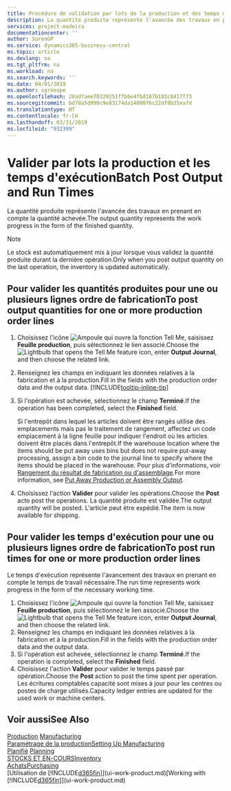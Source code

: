 ```yaml
---
title: Procédure de validation par lots de la production et des temps d'exécution | Microsoft Docs
description: La quantité produite représente l'avancée des travaux en prenant en compte la quantité achevée.
services: project-madeira
documentationcenter: ''
author: SorenGP
ms.service: dynamics365-business-central
ms.topic: article
ms.devlang: na
ms.tgt_pltfrm: na
ms.workload: na
ms.search.keywords: ''
ms.date: 04/01/2019
ms.author: sgroespe
ms.openlocfilehash: 28ad7aee70329251ffb6e4fbd187b183c8417f73
ms.sourcegitcommit: bd78a5d990c9e83174da1409076c22df8b35eafd
ms.translationtype: HT
ms.contentlocale: fr-CH
ms.lasthandoff: 03/31/2019
ms.locfileid: "932399"
---
```

# <a name="batch-post-output-and-run-times"></a><span data-ttu-id="eebd3-103">Valider par lots la production et les temps d'exécution</span><span class="sxs-lookup"><span data-stu-id="eebd3-103">Batch Post Output and Run Times</span></span>
<span data-ttu-id="eebd3-104">La quantité produite représente l'avancée des travaux en prenant en compte la quantité achevée.</span><span class="sxs-lookup"><span data-stu-id="eebd3-104">The output quantity represents the work progress in the form of the finished quantity.</span></span>  

> [!NOTE]
> <span data-ttu-id="eebd3-105">Le stock est automatiquement mis à jour lorsque vous validez la quantité produite durant la dernière opération.</span><span class="sxs-lookup"><span data-stu-id="eebd3-105">Only when you post output quantity on the last operation, the inventory is updated automatically.</span></span>  

## <a name="to-post-output-quantities-for-one-or-more-production-order-lines"></a><span data-ttu-id="eebd3-106">Pour valider les quantités produites pour une ou plusieurs lignes ordre de fabrication</span><span class="sxs-lookup"><span data-stu-id="eebd3-106">To post output quantities for one or more production order lines</span></span>
1. <span data-ttu-id="eebd3-107">Choisissez l'icône ![Ampoule qui ouvre la fonction Tell Me](media/ui-search/search_small.png "Dites-moi ce que vous voulez faire"), saisissez **Feuille production**, puis sélectionnez le lien associé.</span><span class="sxs-lookup"><span data-stu-id="eebd3-107">Choose the ![Lightbulb that opens the Tell Me feature](media/ui-search/search_small.png "Tell me what you want to do") icon, enter **Output Journal**, and then choose the related link.</span></span>  
2. <span data-ttu-id="eebd3-108">Renseignez les champs en indiquant les données relatives à la fabrication et à la production.</span><span class="sxs-lookup"><span data-stu-id="eebd3-108">Fill in the fields with the production order data and the output data.</span></span> [!INCLUDE[tooltip-inline-tip](includes/tooltip-inline-tip_md.md)]
3. <span data-ttu-id="eebd3-109">Si l'opération est achevée, sélectionnez le champ **Terminé**.</span><span class="sxs-lookup"><span data-stu-id="eebd3-109">If the operation has been completed, select the **Finished** field.</span></span>  

    <span data-ttu-id="eebd3-110">Si l'entrepôt dans lequel les articles doivent être rangés utilise des emplacements mais pas le traitement de rangement, affectez un code emplacement à la ligne feuille pour indiquer l'endroit où les articles doivent être placés dans l'entrepôt.</span><span class="sxs-lookup"><span data-stu-id="eebd3-110">If the warehouse location where the items should be put away uses bins but does not require put-away processing,  assign a bin code to the journal line to specify where the items should be placed in the warehouse.</span></span> <span data-ttu-id="eebd3-111">Pour plus d'informations, voir [Rangement du résultat de fabrication ou d'assemblage](warehouse-how-to-put-away-production-output.md).</span><span class="sxs-lookup"><span data-stu-id="eebd3-111">For more information, see [Put Away Production or Assembly Output](warehouse-how-to-put-away-production-output.md).</span></span>  

4. <span data-ttu-id="eebd3-112">Choisissez l'action **Valider** pour valider les opérations.</span><span class="sxs-lookup"><span data-stu-id="eebd3-112">Choose the **Post** acto post the operations.</span></span> <span data-ttu-id="eebd3-113">La quantité produite est validée.</span><span class="sxs-lookup"><span data-stu-id="eebd3-113">The output quantity will be posted.</span></span> <span data-ttu-id="eebd3-114">L'article peut être expédié.</span><span class="sxs-lookup"><span data-stu-id="eebd3-114">The item is now available for shipping.</span></span>  

## <a name="to-post-run-times-for-one-or-more-production-order-lines"></a><span data-ttu-id="eebd3-115">Pour valider les temps d'exécution pour une ou plusieurs lignes ordre de fabrication</span><span class="sxs-lookup"><span data-stu-id="eebd3-115">To post run times for one or more production order lines</span></span>
<span data-ttu-id="eebd3-116">Le temps d'exécution représente l'avancement des travaux en prenant en compte le temps de travail nécessaire.</span><span class="sxs-lookup"><span data-stu-id="eebd3-116">The run time represents work progress in the form of the necessary working time.</span></span>    

1.  <span data-ttu-id="eebd3-117">Choisissez l'icône ![Ampoule qui ouvre la fonction Tell Me](media/ui-search/search_small.png "Dites-moi ce que vous voulez faire"), saisissez **Feuille production**, puis sélectionnez le lien associé.</span><span class="sxs-lookup"><span data-stu-id="eebd3-117">Choose the ![Lightbulb that opens the Tell Me feature](media/ui-search/search_small.png "Tell me what you want to do") icon, enter **Output Journal**, and then choose the related link.</span></span>  
2. <span data-ttu-id="eebd3-118">Renseignez les champs en indiquant les données relatives à la fabrication et à la production.</span><span class="sxs-lookup"><span data-stu-id="eebd3-118">Fill in the fields with the production order data and the output data.</span></span>  
3.  <span data-ttu-id="eebd3-119">Si l'opération est achevée, sélectionnez le champ **Terminé**.</span><span class="sxs-lookup"><span data-stu-id="eebd3-119">If the operation is completed, select the **Finished** field.</span></span>  
4. <span data-ttu-id="eebd3-120">Choisissez l'action **Valider** pour valider le temps passé par opération.</span><span class="sxs-lookup"><span data-stu-id="eebd3-120">Choose the **Post** action to post the time spent per operation.</span></span> <span data-ttu-id="eebd3-121">Les écritures comptables capacité sont mises à jour pour les centres ou postes de charge utilisés.</span><span class="sxs-lookup"><span data-stu-id="eebd3-121">Capacity ledger entries are updated for the used work or machine centers.</span></span>

## <a name="see-also"></a><span data-ttu-id="eebd3-122">Voir aussi</span><span class="sxs-lookup"><span data-stu-id="eebd3-122">See Also</span></span>  
<span data-ttu-id="eebd3-123">[Production](production-manage-manufacturing.md)  </span><span class="sxs-lookup"><span data-stu-id="eebd3-123">[Manufacturing](production-manage-manufacturing.md)  </span></span>  
[<span data-ttu-id="eebd3-124">Paramétrage de la production</span><span class="sxs-lookup"><span data-stu-id="eebd3-124">Setting Up Manufacturing</span></span>](production-configure-production-processes.md)  
<span data-ttu-id="eebd3-125">[Planifié](production-planning.md)    </span><span class="sxs-lookup"><span data-stu-id="eebd3-125">[Planning](production-planning.md)    </span></span>  
[<span data-ttu-id="eebd3-126">STOCKS ET EN-COURS</span><span class="sxs-lookup"><span data-stu-id="eebd3-126">Inventory</span></span>](inventory-manage-inventory.md)  
[<span data-ttu-id="eebd3-127">Achats</span><span class="sxs-lookup"><span data-stu-id="eebd3-127">Purchasing</span></span>](purchasing-manage-purchasing.md)  
<span data-ttu-id="eebd3-128">[Utilisation de [!INCLUDE[d365fin](includes/d365fin_md.md)]](ui-work-product.md)</span><span class="sxs-lookup"><span data-stu-id="eebd3-128">[Working with [!INCLUDE[d365fin](includes/d365fin_md.md)]](ui-work-product.md)</span></span>
